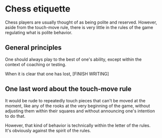 # Chess etiquette

Chess players are usually thought of as being polite and reserved. However, 
aside from the touch-move rule, there is very little in the rules of the game 
regulating what is polite behavior.

## General principles

One should always play to the best of one's ability, except within the context 
of coaching or testing.

When it is clear that one has lost, [FINISH WRITING]

## One last word about the touch-move rule

It would be rude to repeatedly touch pieces that can't be moved at the moment, 
like any of the rooks at the very beginning of the game, without adjusting them 
within their squares and without announcing one's intention to do that.

However, that kind of behavior is technically within the letter of the rules. 
It's obviously against the spirit of the rules.